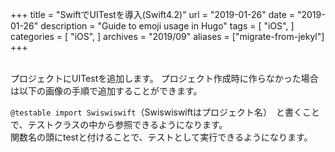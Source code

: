 +++
title = "SwiftでUITestを導入(Swift4.2)"
url = "2019-01-26"
date = "2019-01-26"
description = "Guide to emoji usage in Hugo"
tags = [
    "iOS",
]
categories = [
    "iOS",
]
archives = "2019/09"
aliases = ["migrate-from-jekyl"]
+++

<br>
プロジェクトにUITestを追加します。  
プロジェクト作成時に作らなかった場合は以下の画像の手順で追加することができます。



`@testable import Swiswiswift`（Swiswiswiftはプロジェクト名）　と書くことで、テストクラスの中から参照できるようになります。  
関数名の頭にtestと付けることで、テストとして実行できるようになります。


<script src="https://gist.github.com/O-Junpei/026e20c64d4aa955e079024a7ea9340a.js"></script>
